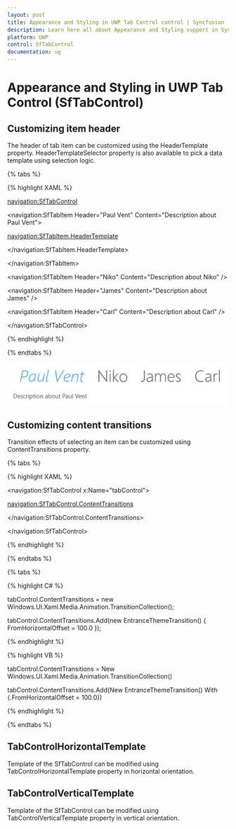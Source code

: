 ```yaml
---
layout: post
title: Appearance and Styling in UWP Tab Control control | Syncfusion
description: Learn here all about Appearance and Styling support in Syncfusion UWP Tab Control (SfTabControl) control and more.
platform: UWP
control: SfTabControl
documentation: ug
---
```


# Appearance and Styling in UWP Tab Control (SfTabControl)

## Customizing item header

The header of tab item can be customized using the HeaderTemplate property. HeaderTemplateSelector property is also available to pick a data template using selection logic.

{% tabs %}

{% highlight XAML %}

<navigation:SfTabControl>

<navigation:SfTabItem Header="Paul Vent" Content="Description about Paul Vent">

<navigation:SfTabItem.HeaderTemplate>

<DataTemplate>

<TextBlock Text="{Binding}" FontStyle="Italic"/>

</DataTemplate>

</navigation:SfTabItem.HeaderTemplate>

</navigation:SfTabItem>

<navigation:SfTabItem Header="Niko" Content="Description about Niko" />

<navigation:SfTabItem Header="James" Content="Description about James" />

<navigation:SfTabItem Header="Carl" Content="Description about Carl" />

</navigation:SfTabControl>


{% endhighlight %}


{% endtabs %}


![Appearance-and-Styling-img1](Appearance-and-Styling-images/Appearance-and-Styling-img1.jpeg)


## Customizing content transitions

Transition effects of selecting an item can be customized using ContentTransitions property.

{% tabs %}

{% highlight XAML %}

<navigation:SfTabControl x:Name="tabControl">

<navigation:SfTabControl.ContentTransitions>

<TransitionCollection>

<EntranceThemeTransition FromHorizontalOffset="100">

</EntranceThemeTransition>

</TransitionCollection>

</navigation:SfTabControl.ContentTransitions>

</navigation:SfTabControl>

{% endhighlight %}

{% endtabs %}

{% tabs %}

{% highlight C# %}

tabControl.ContentTransitions = new Windows.UI.Xaml.Media.Animation.TransitionCollection();

tabControl.ContentTransitions.Add(new EntranceThemeTransition() { FromHorizontalOffset = 100.0 });

{% endhighlight %}

{% highlight VB %}

tabControl.ContentTransitions = New Windows.UI.Xaml.Media.Animation.TransitionCollection()

tabControl.ContentTransitions.Add(New EntranceThemeTransition() With {.FromHorizontalOffset = 100.0})

{% endhighlight %}

{% endtabs %}

## TabControlHorizontalTemplate

Template of the SfTabControl can be modified using TabControlHorizontalTemplate property in horizontal orientation.

## TabControlVerticalTemplate

Template of the SfTabControl can be modified using TabControlVerticalTemplate property in vertical orientation.


